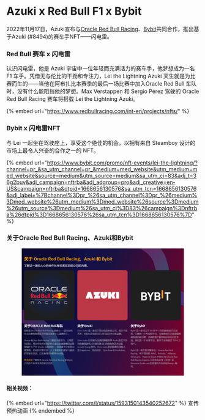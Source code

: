 # Azuki x Red Bull F1 x Bybit

2022年11月17日，Azuki宣布与[Oracle Red Bull Racing](https://twitter.com/redbullracing)、[Bybit](https://twitter.com/Bybit\_Official)共同合作，推出基于Azuki (#8494)的赛车手NFT——闪电雷。

### Red Bull 赛车 x 闪电雷

认识闪电雷，他是 Azuki 宇宙中一位年轻而充满活力的赛车手，他梦想成为一名 F1 车手。凭借无与伦比的干劲和专注力，Lei the Lightning Azuki 天生就是为比赛而生的——当他在阿布扎比本赛季的最后一场比赛中加入Oracle Red Bull 车队时，没有什么能阻挡他的梦想。Max Verstappen 和 Sergio Pérez 驾驶的 Oracle Red Bull Racing 赛车将搭载 Lei the Lightning Azuki。

{% embed url="https://www.redbullracing.com/int-en/projects/nfts/" %}

### Bybit x 闪电雷NFT

与 Lei 一起坐在驾驶座上，享受这个绝佳的机会，以拥有来自 Steamboy 设计的市场上最令人兴奋的合作之一的 NFT。

{% embed url="https://www.bybit.com/promo/nft-events/lei-the-lightning/?channel=pr_&sa_utm_channel=pr_&medium=med_website&utm_medium=med_website&source=medium&utm_source=medium&sa_utm_ci=83&adj_t=36g2buv&adj_campaign=nftrba&adj_adgroup=pro&adj_creative=en-US&campaign=nftrba&dtpid=1668656130576&sa_utm_tcn=1668656130576&adj_label=%7Bchannel%3Dpr_%26sa_utm_channel%3Dpr_%26medium%3Dmed_website%26utm_medium%3Dmed_website%26source%3Dmedium%26utm_source%3Dmedium%26sa_utm_ci%3D83%26campaign%3Dnftrba%26dtpid%3D1668656130576%26sa_utm_tcn%3D1668656130576%7D" %}

### 关于Oracle Red Bull Racing、Azuki和Bybit

<figure><img src="../.gitbook/assets/image (14).png" alt=""><figcaption></figcaption></figure>

#### 相关视频：

{% embed url="https://twitter.com/i/status/1593150143540252672" %}
宣传预热动画
{% endembed %}

